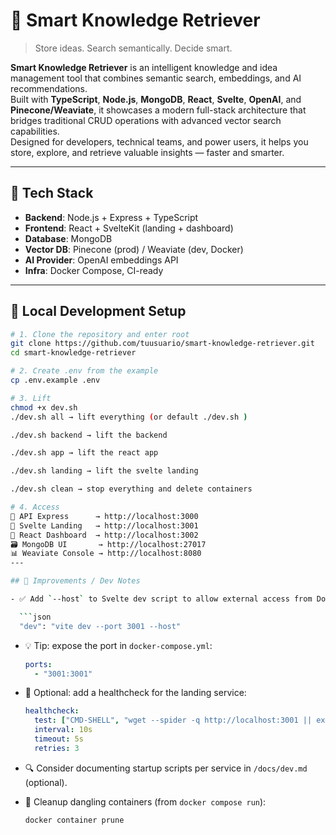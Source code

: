 # 🧠 Smart Knowledge Retriever

> Store ideas. Search semantically. Decide smart.

**Smart Knowledge Retriever** is an intelligent knowledge and idea management tool that combines semantic search, embeddings, and AI recommendations.  
Built with **TypeScript**, **Node.js**, **MongoDB**, **React**, **Svelte**, **OpenAI**, and **Pinecone/Weaviate**, it showcases a modern full-stack architecture that bridges traditional CRUD operations with advanced vector search capabilities.  
Designed for developers, technical teams, and power users, it helps you store, explore, and retrieve valuable insights — faster and smarter.

---

## 🚀 Tech Stack

- **Backend**: Node.js + Express + TypeScript  
- **Frontend**: React + SvelteKit (landing + dashboard)  
- **Database**: MongoDB  
- **Vector DB**: Pinecone (prod) / Weaviate (dev, Docker)  
- **AI Provider**: OpenAI embeddings API  
- **Infra**: Docker Compose, CI-ready  

---

## 🧪 Local Development Setup

```bash
# 1. Clone the repository and enter root
git clone https://github.com/tuusuario/smart-knowledge-retriever.git
cd smart-knowledge-retriever

# 2. Create .env from the example
cp .env.example .env

# 3. Lift 
chmod +x dev.sh
./dev.sh all → lift everything (or default ./dev.sh )

./dev.sh backend → lift the backend

./dev.sh app → lift the react app

./dev.sh landing → lift the svelte landing

./dev.sh clean → stop everything and delete containers

# 4. Access
🧠 API Express      → http://localhost:3000
🎯 Svelte Landing   → http://localhost:3001
🔧 React Dashboard  → http://localhost:3002
🗃️ MongoDB UI       → http://localhost:27017
📊 Weaviate Console → http://localhost:8080
---

## 🔧 Improvements / Dev Notes

- ✅ Add `--host` to Svelte dev script to allow external access from Docker:

  ```json
  "dev": "vite dev --port 3001 --host"
  ```

- 💡 Tip: expose the port in `docker-compose.yml`:

  ```yaml
  ports:
    - "3001:3001"
  ```

- 🧪 Optional: add a healthcheck for the landing service:

  ```yaml
  healthcheck:
    test: ["CMD-SHELL", "wget --spider -q http://localhost:3001 || exit 1"]
    interval: 10s
    timeout: 5s
    retries: 3
  ```

- 🔍 Consider documenting startup scripts per service in `/docs/dev.md` (optional).

- 🧼 Cleanup dangling containers (from `docker compose run`):

  ```bash
  docker container prune
  ```
